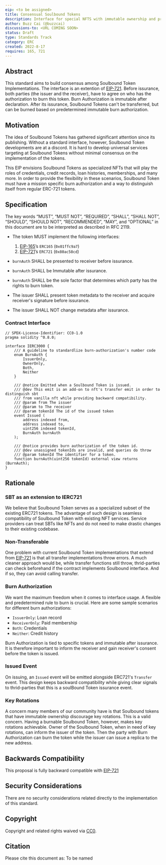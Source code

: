 ```yaml
---
eip: <to be assigned>
title: Consensual Soulbound Tokens
description: Interface for special NFTS with immutable ownership and pre-determined immutable burn authorization
author: Buzz Cai (@buzzcai)
discussions-to: <URL COMING SOON>
status: Draft
type: Standards Track
category: ERC
created: 2022-8-17
requires: 165, 721
---
```



## Abstract
This standard aims to build consensus among Soulbound Token Implementations. The interface is an extention of [EIP-721](./eip-721.md). Before issurance, both parties (the issuer and the receiver), have to agree on who has the authorization to burn this token. Burn Authorization is immutable after declaration. After its issurance, Soulbound Tokens can't be transferred, but can be burned based on predetermined immutable burn authorization.  

## Motivation
The idea of Soulbound Tokens has gathered significant attention since its publishing. Without a standard interface, however, Soulbound Token developments are at a discord. It is hard to develop universal services targeting at Soulbound Tokens without minimal consensus on the implementation of the tokens. 

This EIP envisions Soulbound Tokens as specialized NFTs that will play the roles of credentials, credit records, loan histories, memberships, and many more. In order to provide the flexibility in these scenarios, Soulbound Token must have a mission specific burn authorization and a way to distinguish itself from regular ERC-721 tokens.

## Specification
The key words “MUST”, “MUST NOT”, “REQUIRED”, “SHALL”, “SHALL NOT”, “SHOULD”, “SHOULD NOT”, “RECOMMENDED”, “MAY”, and “OPTIONAL” in this document are to be interpreted as described in RFC 2119.

- The token MUST implement the following interfaces:

  1. [EIP-165](./eip-165.md)’s `ERC165` (`0x01ffc9a7`)
  1. [EIP-721](./eip-721.md)’s `ERC721` (`0x80ac58cd`)

- `burnAuth` SHALL be presented to receiver before issurance. 
- `burnAuth` SHALL be Immutable after issurance.
- `burnAuth` SHALL be the sole factor that determines which party has the rights to burn token.
- The issuer SHALL present token metadata to the receiver and acquire receiver's signature before issurance.
- The issuer SHALL NOT change metadata after issurance.

### Contract Interface
```solidity
// SPDX-License-Identifier: CC0-1.0
pragma solidity ^0.8.0;

interface IERC3000 {
    /// A guideline to standardlize burn-authorization's number code
    enum BurnAuth {
        IssuerOnly,
        OwnerOnly,
        Both,
        Neither
    }

    /// @notice Emitted when a Soulbound Token is issued.
    /// @dev This emit is an add-on to nft's transfer emit in order to distinguish sbt 
    /// from vanilla nft while providing backward compatibility.
    /// @param from The issuer
    /// @param to The receiver
    /// @param tokenId The id of the issued token
    event Issued (
        address indexed from,
        address indexed to,
        uint256 indexed tokenId,
        BurnAuth burnAuth
    );

    /// @notice provides burn authorization of the token id.
    /// @dev unassigned tokenIds are invalid, and queries do throw
    /// @param tokenId The identifier for a token.
    function burnAuth(uint256 tokenId) external view returns (BurnAuth);
}
```

## Rationale
### SBT as an extension to IERC721
We believe that Soulbound Token serves as a specialized subset of the existing ERC721 tokens. The advantage of such design is seamless compatibility of Soulbound Token with existing NFT services. Service providers can treat SBTs like NFTs and do not need to make drastic changes to their existing codebase. 

### Non-Transferable 
One problem with current Soulbound Token implementations that extend from [EIP-721](./eip-721.md) is that all transfer implementations throw errors. A much cleaner approach would be, while transfer functions still throw, thrid-parties can check beforehand if the contract implements Soulbound interface. And if so, they can avoid calling transfer. 

### Burn Authorization
We want the maximum freedom when it comes to interface usage. A flexible and predetermined rule to burn is crucial. Here are some sample scenarios for different burn authorizations:
-  `IssuerOnly`: Loan record
- `ReceiverOnly`: Paid membership
- `Both`: Credentials
- `Neither`: Credit history 

Burn Authorization is tied to specific tokens and immutable after issurance. It is therefore important to inform the receiver and gain receiver's consent before the token is issued.

### Issued Event
On issuing, an `Issued` event will be emitted alongside ERC721's `Transfer` event. This design keeps backward compatibility while giving clear signals to thrid-parties that this is a soulBound Token issurance event.

### Key Rotations
A concern many members of our community have is that Soulbound tokens that have immutable ownership discourage key rotations. This is a valid concern. Having a burnable Soulbound Token, however, makes key rotations achievable. Owner of the Soulbound Token, when in need of key rotations, can inform the issuer of the token. Then the party with Burn Authorization can burn the token while the issuer can issue a replica to the new address. 

## Backwards Compatibility
This proposal is fully backward compatible with [EIP-721](./eip-721.md)

## Security Considerations
There are no security considerations related directly to the implementation of this standard.

## Copyright
Copyright and related rights waived via [CC0](../LICENSE.md).

## Citation
Please cite this document as:
To be named
